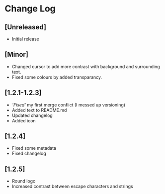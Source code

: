 # Change Log

## [Unreleased]

- Initial release

## [Minor]

- Changed cursor to add more contrast with background and surrounding text.
- Fixed some colours by added transparancy.

## [1.2.1-1.2.3]

- *'Fixed'* my first merge conflict (I messed up versioning)
- Added text to README.md
- Updated changelog
- Added icon

## [1.2.4]

- Fixed some metadata
- Fixed changelog

## [1.2.5]

- Round logo
- Increased contrast between escape characters and strings
